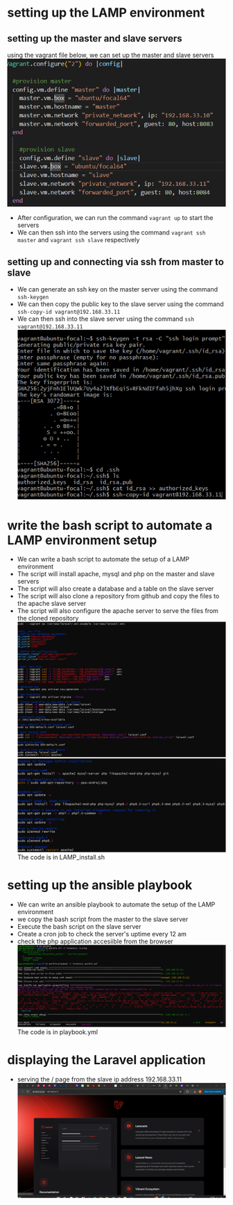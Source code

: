# setting up the LAMP environment

## setting up the master and slave servers
using the vagrant file below, we can set up the master and slave servers
![Setting up vagrant](images/setting_up_vagrant.png)
- After configuration, we can run the command `vagrant up` to start the servers
- We can then ssh into the servers using the command `vagrant ssh master` and `vagrant ssh slave` respectively

## setting up and connecting via ssh from master to slave
- We can generate an ssh key on the master server using the command `ssh-keygen`
- We can then copy the public key to the slave server using the command `ssh-copy-id vagrant@192.168.33.11`
- We can then ssh into the slave server using the command `ssh vagrant@192.168.33.11`
 ![ssh connection](images/ssh.png)

# write the bash script to automate a LAMP environment setup
- We can write a bash script to automate the setup of a LAMP environment
- The script will install apache, mysql and php on the master and slave servers
- The script will also create a database and a table on the slave server
- The script will also clone a repository from github and copy the files to the apache slave server
- The script will also configure the apache server to serve the files from the cloned repository
![bash script](images/bash.png)
![bash script](images/bash2.png)
The code is in LAMP_install.sh

# setting up the ansible playbook
- We can write an ansible playbook to automate the setup of the LAMP environment
- we copy the bash script from the master to the slave server
- Execute the bash script on the slave server
- Create a cron job to check the server's uptime every 12 am
- check the php application accesiible from the browser
![ansible playbook](images/ansible_playbook.png)
The code is in playbook.yml

# displaying the Laravel application
- serving the / page from the slave ip address 192.168.33.11
![laravel](images/laravel.png)

